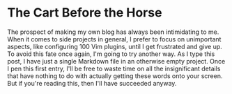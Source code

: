 # The Cart Before the Horse

The prospect of making my own blog has always been intimidating to me. When it comes to side projects in general, I prefer to focus on unimportant aspects, like configuring 100 Vim plugins, until I get frustrated and give up. To avoid this fate once again, I'm going to try another way. As I type this post, I have just a single Markdown file in an otherwise empty project. Once I pen this first entry, I'll be free to waste time on all the insignificant details that have nothing to do with actually getting these words onto your screen. But if you're reading this, then I'll have succeeded anyway.
